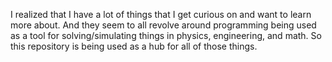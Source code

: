 I realized that I have a lot of things that I get curious on and want to learn more about.
And they seem to all revolve around programming being used as a tool for solving/simulating things in
physics, engineering, and math. So this repository is being used as a hub for all 
of those things.